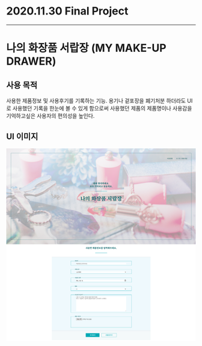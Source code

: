 # 2020.11.30 Final Project

---

# 나의 화장품 서랍장 (MY MAKE-UP DRAWER)

## 사용 목적 <br>

사용한 제품정보 및 사용후기를 기록하는 기능.
용기나 겉포장을 폐기처분 하더라도 UI로 사용했던 기록을 한눈에 볼 수 있게 함으로써 사용했던 제품의 제품명이나 사용감을 기억하고싶은 사용자의 편의성을 높인다.

## UI 이미지 <br>

![UI1 img](./images/UI.png) <br>
![UI2 img](./images/UI1.png)
